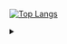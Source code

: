 <!-- ![header](https://capsule-render.vercel.app/api?type=waving&color=timeGradient&animation=twinkling&height=70&section=header&text=　&fontSize=30) -->


[![Top Langs](https://github-readme-stats.vercel.app/api/top-langs/?username=noir1458&layout=compact)](https://github.com/noir1458/github-readme-stats)






<details>
<summary></summary>

<!-- summary 아래 한칸 공백 두어야함 -->
[![Solved.ac프로필](http://mazassumnida.wtf/api/v2/generate_badge?boj=noir1458)](https://solved.ac/noir1458)
[![KnlnKS's LeetCode stats](https://leetcode-stats-six.vercel.app/api?username=noir1458)](https://leetcode.com/noir1458/)

[![noir1458](https://img.shields.io/endpoint?url=https%3A%2F%2Fatcoder-badges.now.sh%2Fapi%2Fatcoder%2Fjson%2Fnoir1458)](https://atcoder.jp/users/noir1458)
[![noir1458](https://img.shields.io/endpoint?url=https%3A%2F%2Fatcoder-badges.now.sh%2Fapi%2Fcodeforces%2Fjson%2Fnoir1458)](https://codeforces.com/profile/noir1458)
[sql](https://school.programmers.co.kr/learn/challenges?order=recent&page=1&languages=mysql%2Coracle)
[a](https://kenkoooo.com/atcoder/#/training)
ㅇㅅㅇ..
</details>


<!--
**noir1458/noir1458** is a ✨ _special_ ✨ repository because its `README.md` (this file) appears on your GitHub profile.

Here are some ideas to get you started:

- 🔭 I’m currently working on ...
- 🌱 I’m currently learning ...
- 👯 I’m looking to collaborate on ...
- 🤔 I’m looking for help with ...
- 💬 Ask me about ...
- 📫 How to reach me: ...
- 😄 Pronouns: ...
- ⚡ Fun fact: ...
-->  

